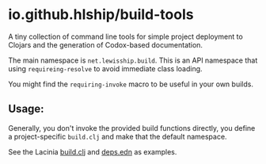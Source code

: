 # io.github.hlship/build-tools

A tiny collection of command line tools for simple project deployment to Clojars and the generation
of Codox-based documentation.

The main namespace is `net.lewisship.build`.
This is an API namespace that using `requireing-resolve` to avoid immediate class loading.

You might find the `requiring-invoke` macro to be useful in your own builds.

## Usage:

Generally, you don't invoke the provided build functions directly, you define a project-specific
`build.clj` and make that the default namespace.

See the Lacinia [build.clj](https://github.com/walmartlabs/lacinia/blob/master/build.clj)
and [deps.edn](https://github.com/walmartlabs/lacinia/blob/master/deps.edn#L49) as examples.
